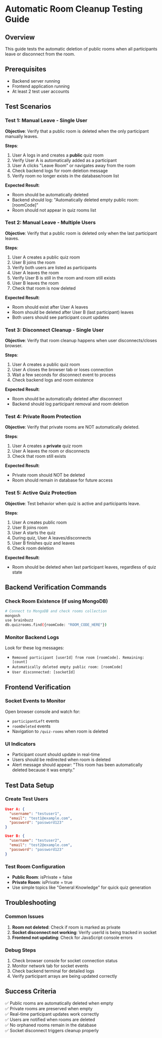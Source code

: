 # Automatic Room Cleanup Testing Guide

## Overview
This guide tests the automatic deletion of public rooms when all participants leave or disconnect from the room.

## Prerequisites
- Backend server running
- Frontend application running
- At least 2 test user accounts

## Test Scenarios

### Test 1: Manual Leave - Single User
**Objective**: Verify that a public room is deleted when the only participant manually leaves.

**Steps**:
1. User A logs in and creates a **public** quiz room
2. Verify User A is automatically added as a participant
3. User A clicks "Leave Room" or navigates away from the room
4. Check backend logs for room deletion message
5. Verify room no longer exists in the database/room list

**Expected Result**: 
- Room should be automatically deleted
- Backend should log: "Automatically deleted empty public room: [roomCode]"
- Room should not appear in quiz rooms list

### Test 2: Manual Leave - Multiple Users
**Objective**: Verify that a public room is deleted only when the last participant leaves.

**Steps**:
1. User A creates a public quiz room
2. User B joins the room
3. Verify both users are listed as participants
4. User A leaves the room
5. Verify User B is still in the room and room still exists
6. User B leaves the room
7. Check that room is now deleted

**Expected Result**:
- Room should exist after User A leaves
- Room should be deleted after User B (last participant) leaves
- Both users should see participant count updates

### Test 3: Disconnect Cleanup - Single User
**Objective**: Verify that room cleanup happens when user disconnects/closes browser.

**Steps**:
1. User A creates a public quiz room
2. User A closes the browser tab or loses connection
3. Wait a few seconds for disconnect event to process
4. Check backend logs and room existence

**Expected Result**:
- Room should be automatically deleted after disconnect
- Backend should log participant removal and room deletion

### Test 4: Private Room Protection
**Objective**: Verify that private rooms are NOT automatically deleted.

**Steps**:
1. User A creates a **private** quiz room
2. User A leaves the room or disconnects
3. Check that room still exists

**Expected Result**:
- Private room should NOT be deleted
- Room should remain in database for future access

### Test 5: Active Quiz Protection
**Objective**: Test behavior when quiz is active and participants leave.

**Steps**:
1. User A creates public room
2. User B joins room
3. User A starts the quiz
4. During quiz, User A leaves/disconnects
5. User B finishes quiz and leaves
6. Check room deletion

**Expected Result**:
- Room should be deleted when last participant leaves, regardless of quiz state

## Backend Verification Commands

### Check Room Existence (if using MongoDB)
```bash
# Connect to MongoDB and check rooms collection
mongosh
use brainbuzz
db.quizrooms.find({roomCode: "ROOM_CODE_HERE"})
```

### Monitor Backend Logs
Look for these log messages:
- `Removed participant [userId] from room [roomCode]. Remaining: [count]`
- `Automatically deleted empty public room: [roomCode]`
- `User disconnected: [socketId]`

## Frontend Verification

### Socket Events to Monitor
Open browser console and watch for:
- `participantLeft` events
- `roomDeleted` events
- Navigation to `/quiz-rooms` when room is deleted

### UI Indicators
- Participant count should update in real-time
- Users should be redirected when room is deleted
- Alert message should appear: "This room has been automatically deleted because it was empty."

## Test Data Setup

### Create Test Users
```json
User A: {
  "username": "testuser1",
  "email": "test1@example.com",
  "password": "password123"
}

User B: {
  "username": "testuser2", 
  "email": "test2@example.com",
  "password": "password123"
}
```

### Test Room Configuration
- **Public Room**: isPrivate = false
- **Private Room**: isPrivate = true
- Use simple topics like "General Knowledge" for quick quiz generation

## Troubleshooting

### Common Issues
1. **Room not deleted**: Check if room is marked as private
2. **Socket disconnect not working**: Verify userId is being tracked in socket
3. **Frontend not updating**: Check for JavaScript console errors

### Debug Steps
1. Check browser console for socket connection status
2. Monitor network tab for socket events
3. Check backend terminal for detailed logs
4. Verify participant arrays are being updated correctly

## Success Criteria
✅ Public rooms are automatically deleted when empty  
✅ Private rooms are preserved when empty  
✅ Real-time participant updates work correctly  
✅ Users are notified when rooms are deleted  
✅ No orphaned rooms remain in the database  
✅ Socket disconnect triggers cleanup properly
